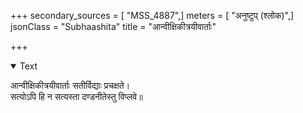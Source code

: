 +++
secondary_sources = [ "MSS_4887",]
meters = [ "अनुष्टुप् (श्लोक)",]
jsonClass = "Subhaashita"
title = "आन्वीक्षिकीत्रयीवार्ताः"

+++

<details open><summary>Text</summary>

आन्वीक्षिकीत्रयीवार्ताः सतीर्विद्याः प्रचक्षते।  
सत्योऽपि हि न सत्यस्ता दण्डनीतेस्तु विप्लवे॥
</details>
